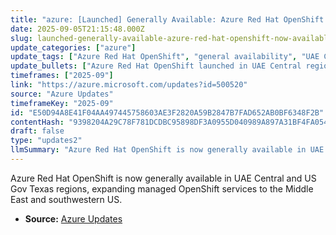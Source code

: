 ```yaml
---
title: "azure: [Launched] Generally Available: Azure Red Hat OpenShift Now Available in UAE Central and US Gov Texas"
date: 2025-09-05T21:15:48.000Z
slug: launched-generally-available-azure-red-hat-openshift-now-available-in-uae-central-and-us-gov-texas
update_categories: ["azure"]
update_tags: ["Azure Red Hat OpenShift", "general availability", "UAE Central", "US Gov Texas", "cloud regions"]
update_bullets: ["Azure Red Hat OpenShift launched in UAE Central region.", "Service also launched in US Gov Texas region.", "Provides enterprise-grade managed OpenShift capabilities locally in these regions."]
timeframes: ["2025-09"]
link: "https://azure.microsoft.com/updates?id=500520"
source: "Azure Updates"
timeframeKey: "2025-09"
id: "E50D94A8E41F04AA497445758603AE3F2820A59B2847B7FAD652AB0BF6348F2B"
contentHash: "9398204A29C78F781DCDBC95898DF3A0955D040989A897A31BF4FA054F089C99"
draft: false
type: "updates2"
llmSummary: "Azure Red Hat OpenShift is now generally available in UAE Central and US Gov Texas regions, expanding managed OpenShift services to the Middle East and southwestern US."
---
```


Azure Red Hat OpenShift is now generally available in UAE Central and US Gov Texas regions, expanding managed OpenShift services to the Middle East and southwestern US.

- **Source:** [Azure Updates](https://azure.microsoft.com/updates?id=500520)
